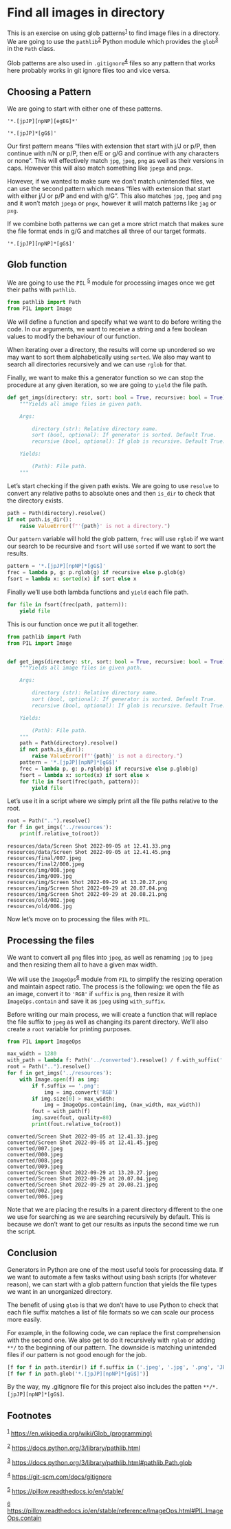 # Find all images in directory

This is an exercise on using glob patterns<sup><a id="fnr.1" class="footref" href="#fn.1" role="doc-backlink">1</a></sup> to find image files in a directory. We are going to use the `pathlib`<sup><a id="fnr.2" class="footref" href="#fn.2" role="doc-backlink">2</a></sup> Python module which provides the `glob`<sup><a id="fnr.3" class="footref" href="#fn.3" role="doc-backlink">3</a></sup> in the `Path` class.

Glob patterns are also used in `.gitignore`<sup><a id="fnr.4" class="footref" href="#fn.4" role="doc-backlink">4</a></sup> files so any pattern that works here probably works in git ignore files too and vice versa.


## Choosing a Pattern

We are going to start with either one of these patterns.

```shell
'*.[jpJP][npNP][egEG]*'
```

```shell
'*.[jpJP]*[gG$]'
```

Our first pattern means &ldquo;files with extension that start with j/J or p/P, then continue with n/N or p/P, then e/E or g/G and continue with any characters or none&rdquo;. This will effectively match `jpg`, `jpeg`, `png` as well as their versions in caps. However this will also match something like `jpega` and `pngx`.

However, if we wanted to make sure we don&rsquo;t match unintended files, we can use the second pattern which means &ldquo;files with extension that start with either j/J or p/P and end with g/G&rdquo;. This also matches `jpg`, `jpeg` and `png` and it won&rsquo;t match `jpega` or `pngx`, however it will match patterns like `jag` or `pxg`.

If we combine both patterns we can get a more strict match that makes sure the file format ends in g/G and matches all three of our target formats.

```shell
'*.[jpJP][npNP]*[gG$]'
```


## Glob function

We are going to use the `PIL` <sup><a id="fnr.5" class="footref" href="#fn.5" role="doc-backlink">5</a></sup> module for processing images once we get their paths with `pathlib`.

```python
from pathlib import Path
from PIL import Image
```

We will define a function and specify what we want to do before writing the code. In our arguments, we want to receive a string and a few boolean values to modify the behaviour of our function.

When iterating over a directory, the results will come up unordered so we may want to sort them alphabetically using `sorted`. We also may want to search all directories recursively and we can use `rglob` for that.

Finally, we want to make this a generator function so we can stop the procedure at any given iteration, so we are going to `yield` the file path.

```python
def get_imgs(directory: str, sort: bool = True, recursive: bool = True):
    """Yields all image files in given path.

    Args:

        directory (str): Relative directory name.
        sort (bool, optional): If generator is sorted. Default True.
        recursive (bool, optional): If glob is recursive. Default True.

    Yields:

        (Path): File path.
    """
```

Let&rsquo;s start checking if the given path exists. We are going to use `resolve` to convert any relative paths to absolute ones and then `is_dir` to check that the directory exists.

```python
path = Path(directory).resolve()
if not path.is_dir():
    raise ValueError(f"'{path}' is not a directory.")
```

Our `pattern` variable will hold the glob pattern, `frec` will use `rglob` if we want our search to be recursive and `fsort` will use `sorted` if we want to sort the results.

```python
pattern = '*.[jpJP][npNP]*[gG$]'
frec = lambda p, g: p.rglob(g) if recursive else p.glob(g)
fsort = lambda x: sorted(x) if sort else x
```

Finally we&rsquo;ll use both lambda functions and `yield` each file path.

```python
for file in fsort(frec(path, pattern)):
    yield file
```

This is our function once we put it all together.

```python
from pathlib import Path
from PIL import Image


def get_imgs(directory: str, sort: bool = True, recursive: bool = True):
    """Yields all image files in given path.

    Args:

        directory (str): Relative directory name.
        sort (bool, optional): If generator is sorted. Default True.
        recursive (bool, optional): If glob is recursive. Default True.

    Yields:

        (Path): File path.
    """
    path = Path(directory).resolve()
    if not path.is_dir():
        raise ValueError(f"'{path}' is not a directory.")
    pattern = '*.[jpJP][npNP]*[gG$]'
    frec = lambda p, g: p.rglob(g) if recursive else p.glob(g)
    fsort = lambda x: sorted(x) if sort else x
    for file in fsort(frec(path, pattern)):
        yield file
```

Let&rsquo;s use it in a script where we simply print all the file paths relative to the root.

```python
root = Path("..").resolve()
for f in get_imgs('../resources'):
    print(f.relative_to(root))
```

    resources/data/Screen Shot 2022-09-05 at 12.41.33.png
    resources/data/Screen Shot 2022-09-05 at 12.41.45.png
    resources/final/007.jpeg
    resources/final2/000.jpeg
    resources/img/008.jpeg
    resources/img/009.jpg
    resources/img/Screen Shot 2022-09-29 at 13.20.27.png
    resources/img/Screen Shot 2022-09-29 at 20.07.04.png
    resources/img/Screen Shot 2022-09-29 at 20.08.21.png
    resources/old/002.jpeg
    resources/old/006.jpg

Now let&rsquo;s move on to processing the files with `PIL`.


## Processing the files

We want to convert all `png` files into `jpeg`, as well as renaming `jpg` to `jpeg` and then resizing them all to have a given max width.

We will use the `ImageOps`<sup><a id="fnr.6" class="footref" href="#fn.6" role="doc-backlink">6</a></sup> module from `PIL` to simplify the resizing operation and maintain aspect ratio. The process is the following: we open the file as an image, convert it to `'RGB'` if `suffix` is `png`, then resize it with `ImageOps.contain` and save it as `jpeg` using `with_suffix`.

Before writing our main process, we will create a function that will replace the file suffix to `jpeg` as well as changing its parent directory. We&rsquo;ll also create a `root` variable for printing purposes.

```python
from PIL import ImageOps

max_width = 1280
with_path = lambda f: Path('../converted').resolve() / f.with_suffix('.jpeg').name
root = Path("..").resolve()
for f in get_imgs('../resources'):
    with Image.open(f) as img:
        if f.suffix == '.png':
            img = img.convert('RGB')
        if img.size[0] > max_width:
            img = ImageOps.contain(img, (max_width, max_width))
        fout = with_path(f)
        img.save(fout, quality=80)
        print(fout.relative_to(root))
```

    converted/Screen Shot 2022-09-05 at 12.41.33.jpeg
    converted/Screen Shot 2022-09-05 at 12.41.45.jpeg
    converted/007.jpeg
    converted/000.jpeg
    converted/008.jpeg
    converted/009.jpeg
    converted/Screen Shot 2022-09-29 at 13.20.27.jpeg
    converted/Screen Shot 2022-09-29 at 20.07.04.jpeg
    converted/Screen Shot 2022-09-29 at 20.08.21.jpeg
    converted/002.jpeg
    converted/006.jpeg

Note that we are placing the results in a parent directory different to the one we use for searching as we are searching recursively by default. This is because we don&rsquo;t want to get our results as inputs the second time we run the script.


## Conclusion

Generators in Python are one of the most useful tools for processing data. If we want to automate a few tasks without using bash scripts (for whatever reason), we can start with a glob pattern function that yields the file types we want in an unorganized directory.

The benefit of using `glob` is that we don&rsquo;t have to use Python to check that each file suffix matches a list of file formats so we can scale our process more easily.

For example, in the following code, we can replace the first comprehension with the second one. We also get to do it recursively with `rglob` or adding `**/` to the beginning of our pattern. The downside is matching unintended files if our pattern is not good enough for the job.

```python
[f for f in path.iterdir() if f.suffix in ('.jpeg', '.jpg', '.png', 'JPG', 'JPEG', 'PNG')]
[f for f in path.glob('*.[jpJP][npNP]*[gG$]')]
```

By the way, my .gitignore file for this project also includes the patten `**/*.[jpJP][npNP]*[gG$]`.

## Footnotes

<sup><a id="fn.1" class="footnum" href="#fnr.1">1</a></sup> <https://en.wikipedia.org/wiki/Glob_(programming)>

<sup><a id="fn.2" class="footnum" href="#fnr.2">2</a></sup> <https://docs.python.org/3/library/pathlib.html>

<sup><a id="fn.3" class="footnum" href="#fnr.3">3</a></sup> <https://docs.python.org/3/library/pathlib.html#pathlib.Path.glob>

<sup><a id="fn.4" class="footnum" href="#fnr.4">4</a></sup> <https://git-scm.com/docs/gitignore>

<sup><a id="fn.5" class="footnum" href="#fnr.5">5</a></sup> <https://pillow.readthedocs.io/en/stable/>

<sup><a id="fn.6" class="footnum" href="#fnr.6">6</a></sup> <https://pillow.readthedocs.io/en/stable/reference/ImageOps.html#PIL.ImageOps.contain>
